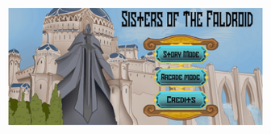 ![alt text](https://github.com/Shriyanshu1/DemoGameProject-2021/blob/main/Image/Background%20Image.png)
